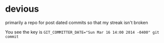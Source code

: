 devious
====

primarily a repo for post dated commits so that my streak isn't broken

You see the key is `GIT_COMMITTER_DATE="Sun Mar 16 14:00 2014 -0400" git commit`
